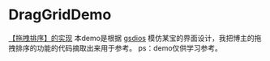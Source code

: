 # DragGridDemo

[【拖拽排序】的实现](http://www.jianshu.com/p/4377ed5777ac)
本demo是根据 [gsdios](https://github.com/gsdios) 模仿某宝的界面设计，我把博主的拖拽排序的功能的代码摘取出来用于参考。
ps：demo仅供学习参考。
